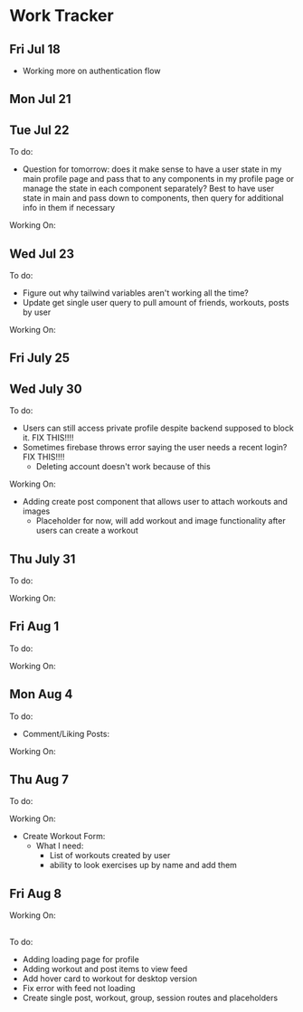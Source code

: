 # Work Tracker

## Fri Jul 18
- Working more on authentication flow
    <!-- - updating backend for when users sign in with gmail to slugify their username to prevent duplicate entries DONE -->
    <!-- - Adding user's avatar and username to sidebar on successful login DONE -->
    <!-- - Updating auth flow to use postgres user instead of firebase user DONE -->
    <!-- - Adding user's avatar to mobile menu DONE -->

## Mon Jul 21
<!-- - Need to have login/sign up for mobile working DONE -->
<!-- - Adding modal/ability to login/signup on mobile DONE -->
<!-- - Added Ref for quicker verification of user state on refresh DONE -->

<!-- - Start on Profile Page DONE -->
<!-- - Adding Profile API to quickly query backend DONE -->
<!-- - Added util function to quickly search if user is a friend or owner of current profile DONE -->
<!-- - Added placeholder for errorModal on frontend DONE -->
<!-- - Working on adding privacy to user's page, posts, and workouts DONE -->

## Tue Jul 22
To do:
- Question for tomorrow: does it make sense to have a user state in my main profile page and pass that to any components in my profile page or manage the state in each component separately? Best to have user state in main and pass down to components, then query for additional info in them if necessary
<!-- - Work on error modal DONE -->
<!-- - Finish adding privacy in public routes and push to firebase cloud functions DONE -->

Working On:
<!-- - Changed public routes to work with username rather than user_id DONE -->
<!-- - Changed group routes to work with group name instead of group_id DONE -->
<!-- - Added helper function for group name availability on backend DONE -->

## Wed Jul 23
To do:
<!-- - Add views for profile page? DONE -->
<!-- - Figure out rendering error with ProfileHeader - initial render works as expect, on page reload, it's like auth user disappears? DONE -->
<!-- - Add limits to length of username and bio DONE -->
- Figure out why tailwind variables aren't working all the time?
- Update get single user query to pull amount of friends, workouts, posts by user

Working On:
<!-- - Adding edit profile modal to profile header DONE -->
<!-- - Added editmodal form DONE -->
<!-- - Added firebase user to context for sitewide access to token DONE -->
<!-- - Adding menu and views (Feed, Posts, Workouts, Friends, Groups) DONE -->

## Fri July 25
<!-- - test edit and delete profile functionality (edit profile removes profile pic for some reason. Delete deletes from firebase, but not from supabase) DONE -->

## Wed July 30
To do:
- Users can still access private profile despite backend supposed to block it. FIX THIS!!!!
- Sometimes firebase throws error saying the user needs a recent login? FIX THIS!!!!
    - Deleting account doesn't work because of this


Working On:
- Adding create post component that allows user to attach workouts and images
    - Placeholder for now, will add workout and image functionality after users can create a workout
<!-- - Updating post routes to pull id from auth header rather than the req and using the token to then authenticate the user and pull their id from my db DONE -->
<!-- - Updated postApi DONE -->
<!-- - Adding toasts to provide users feedback on successful submits DONE -->

## Thu July 31
To do:
<!-- - Add view to tie user info together in profile view (number of workouts, posts, friends) DONE -->
<!-- - View for user posts/workouts in order with ability to remove either for different views on frontend DONE -->

Working On:
<!-- - querying for user's feed of posts and workouts DONE -->
<!-- - adding feed query to profile feed component and making it work as profile post and profile workout component instead of having 3 separate ones DONE -->
<!-- - updating profile query to query for post/workout/friend counts DONE -->


## Fri Aug 1
To do:

Working On:
<!-- - Adding comment form component for posts/workouts in feed DONE -->
<!-- - Added error handling to create post DONE -->
<!-- - Changed view to add more info about post/workout user for auth and edit/delete checks DONE -->

## Mon Aug 4
To do:
- Comment/Liking Posts:
    <!-- - Sync front and backend up to accept comments on posts DONE -->
    <!-- - verify backend route is protected DONE -->
    <!-- - add to comment api on frontend DONE -->
    <!-- - sync to accept likes/unlikes on post DONE -->
    <!-- - have like count update without refreshing whole page DONE -->
    <!-- - CORS Error on liking post in PostItem.tsx DONE -->
    <!-- - Change like icon to be filled in if auth user has liked a post DONE -->
    <!-- - (add catch for if unauth user tries to like or comment) DONE -->

Working On:
<!-- - Updating postApi functions to work with what backend expects. No need to pass user_id in body if I pass token to back in DONE -->
<!-- - Adding auth checks to interact with posts DONE -->

## Thu Aug 7
To do:
<!-- - change buttons for liking/commenting DONE -->
<!-- - Add new tables to track completed workouts DONE -->
<!-- - update enums as well ^ DONE -->

Working On:
- Create Workout Form:
    - What I need:
        - List of workouts created by user
        - ability to look exercises up by name and add them
<!-- - Update backend routes/controllers for new sessions table DONE -->

## Fri Aug 8
Working On:
<!-- - Adding exercise inputs to createWorkoutForm DONE -->
<!-- - Adding create workout submission DONE -->
<!-- - Updating workoutApi functions DONE -->

##
To do:
- Adding loading page for profile
- Adding workout and post items to view feed
- Add hover card to workout for desktop version
- Fix error with feed not loading
- Create single post, workout, group, session routes and placeholders
